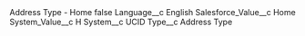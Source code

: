 <?xml version="1.0" encoding="UTF-8"?>
<CustomMetadata xmlns="http://soap.sforce.com/2006/04/metadata" xmlns:xsi="http://www.w3.org/2001/XMLSchema-instance" xmlns:xsd="http://www.w3.org/2001/XMLSchema">
    <label>Address Type - Home</label>
    <protected>false</protected>
    <values>
        <field>Language__c</field>
        <value xsi:type="xsd:string">English</value>
    </values>
    <values>
        <field>Salesforce_Value__c</field>
        <value xsi:type="xsd:string">Home</value>
    </values>
    <values>
        <field>System_Value__c</field>
        <value xsi:type="xsd:string">H</value>
    </values>
    <values>
        <field>System__c</field>
        <value xsi:type="xsd:string">UCID</value>
    </values>
    <values>
        <field>Type__c</field>
        <value xsi:type="xsd:string">Address Type</value>
    </values>
</CustomMetadata>
